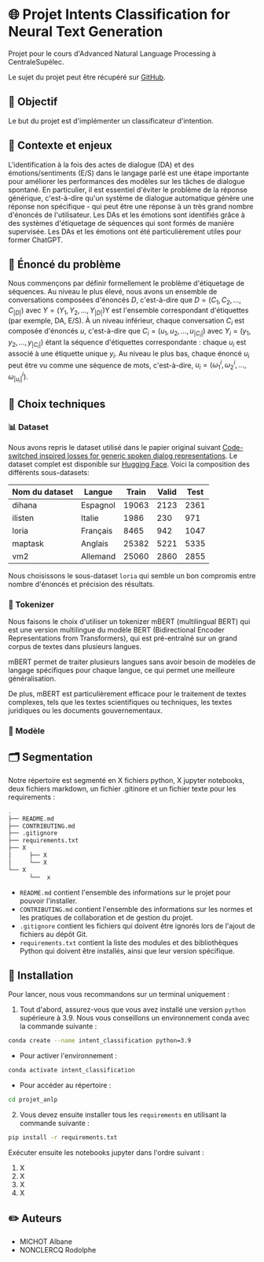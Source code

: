 # :globe_with_meridians: Projet Intents Classification for Neural Text Generation
Projet pour le cours d'Advanced Natural Language Processing à CentraleSupélec. 

Le sujet du projet peut être récupéré sur [GitHub](https://github.com/PierreColombo/NLP_CS/tree/main/project).

## 🎯 Objectif
Le but du projet est d'implémenter un classificateur d'intention. 

## 📌 Contexte et enjeux
L'identification à la fois des actes de dialogue (DA) et des émotions/sentiments (E/S) dans le langage parlé est une étape importante pour améliorer les performances des modèles sur les tâches de dialogue spontané. En particulier, il est essentiel d'éviter le problème de la réponse générique, c'est-à-dire qu'un système de dialogue automatique génère une réponse non spécifique - qui peut être une réponse à un très grand nombre d'énoncés de l'utilisateur. Les DAs et les émotions sont identifiés grâce à des systèmes d'étiquetage de séquences qui sont formés de manière supervisée. Les DAs et les émotions ont été particulièrement utiles pour former ChatGPT.

## :page_facing_up: Énoncé du problème
Nous commençons par définir formellement le problème d'étiquetage de séquences. Au niveau le plus élevé, nous avons un ensemble de conversations composées d'énoncés $D$, c'est-à-dire que $D = (C_1,C_2,\dots,C_{|D|})$ avec $Y= (Y_1,Y_2,\dots,Y_{|D|})$Y est l'ensemble correspondant d'étiquettes (par exemple, DA, E/S). À un niveau inférieur, chaque conversation $C_i$ est composée d'énoncés $u$, c'est-à-dire que $C_i= (u_1,u_2,\dots,u_{|C_i|})$ avec $Y_i = (y_1, y_2, \dots, y_{|C_i|})$ étant la séquence d'étiquettes correspondante : chaque $u_i$ est associé à une étiquette unique $y_i$. Au niveau le plus bas, chaque énoncé $u_i$ peut être vu comme une séquence de mots, c'est-à-dire, $u_i = (\omega^i_1, \omega^i_2, \dots, \omega^i_{|u_i|})$.

## 🤔 Choix techniques
### 📊 Dataset
Nous avons repris le dataset utilisé dans le papier original suivant [Code-switched inspired losses for generic spoken dialog representations](https://arxiv.org/pdf/2108.12465.pdf). Le dataset complet est disponible sur [Hugging Face](https://huggingface.co/datasets/miam).
Voici la composition des différents sous-datasets:

| Nom du dataset           | Langue                                             | Train                    | Valid                    | Test                    |
|--------------------------|----------------------------------------------------|--------------------------|--------------------------|-------------------------|
| dihana                   | Espagnol                                           | 19063                    | 2123                     |2361                     |     
| ilisten                  | Italie                                             | 1986                     | 230                      |971                      |    
| loria                    | Français                                           | 8465                     | 942                      |1047                     |    
| maptask                  | Anglais                                            | 25382                    | 5221                     |5335           |             
| vm2                      | Allemand                                           | 25060                    | 2860                     |2855   |         

Nous choisissons le sous-dataset `loria` qui semble un bon compromis entre nombre d'énoncés et précision des résultats.

### 🔡 Tokenizer
Nous faisons le choix d'utiliser un tokenizer mBERT (multilingual BERT) qui est une version multilingue du modèle BERT (Bidirectional Encoder Representations from Transformers), qui est pré-entraîné sur un grand corpus de textes dans plusieurs langues.

mBERT permet de traiter plusieurs langues sans avoir besoin de modèles de langage spécifiques pour chaque langue, ce qui permet une meilleure généralisation.

De plus, mBERT est particulièrement efficace pour le traitement de textes complexes, tels que les textes scientifiques ou techniques, les textes juridiques ou les documents gouvernementaux.

### 🤖 Modèle



## :card_index_dividers: Segmentation
Notre répertoire est segmenté en X fichiers python, X jupyter notebooks, deux fichiers markdown, un fichier .gitinore et un fichier texte pour les requirements :

```bash 
.
├── README.md
├── CONTRIBUTING.md
├── .gitignore
├── requirements.txt 
├── X
│     ├── X
│     └── X
└── X
      └──  x

```

- ``README.md`` contient l'ensemble des informations sur le projet pour pouvoir l'installer.
- ``CONTRIBUTING.md`` contient l'ensemble des informations sur les normes et les pratiques de collaboration et de gestion du projet.
- ``.gitignore`` contient les fichiers qui doivent être ignorés lors de l'ajout de fichiers au dépôt Git.
- ``requirements.txt`` contient la liste des modules et des bibliothèques Python qui doivent être installés, ainsi que leur version spécifique.

## :wrench: Installation
Pour lancer, nous vous recommandons sur un terminal uniquement :

1. Tout d'abord, assurez-vous que vous avez installé une version `python` supérieure à 3.9. Nous vous conseillons un environnement conda avec la commande suivante : 
```bash
conda create --name intent_classification python=3.9
```
- Pour activer l'environnement :
```bash
conda activate intent_classification
```
- Pour accéder au répertoire : 
```bash
cd projet_anlp
```

2. Vous devez ensuite installer tous les `requirements` en utilisant la commande suivante :
```bash
pip install -r requirements.txt
```

Exécuter ensuite les notebooks jupyter dans l'ordre suivant : 

1. X
2. X
3. X
4. X

## :pencil2: Auteurs
- MICHOT Albane
- NONCLERCQ Rodolphe



